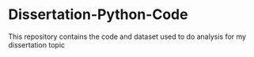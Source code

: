 # Dissertation-Python-Code
This repository contains the code and dataset used to do analysis for my dissertation topic
